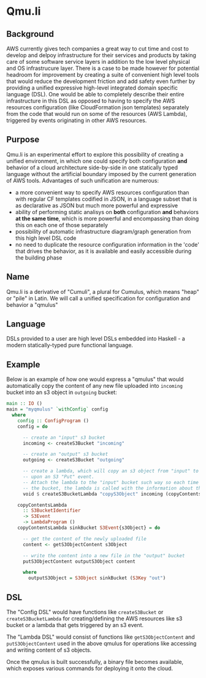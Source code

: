 Qmu.li
======


Background
----------

AWS currently gives tech companies a great way to cut time and cost to develop and delpoy infrastructure for their services and products by taking care of some software service layers in addition to the low level 
physical and OS infrastrucure layer. There is a case to be made however for potential headroom for improvement by creating a suite of convenient high level tools that would reduce the development friction and add safety even further
by providing a unified expressive high-level integrated domain specific language (DSL). One would be able to completely describe their entire infrastructure in this DSL as opposed to having to specify the AWS resources 
configuration (like CloudFormation json templates) separately from the code that would run on some of the resources (AWS Lambda), triggered by events originating in other AWS resources.

Purpose
-------

Qmu.li is an experimental effort to explore this possibility of creating a unified environment, in which one could specify both configuration **and** behavior of a cloud architecture side-by-side in one statically typed language 
without the artificial boundary imposed by the current generation of AWS tools.
Advantages of such unification are numerous:
- a more convenient way to specify AWS resources configuration than with regular CF templates codified in JSON, in a language subset that is as declarative as JSON but much more powerful and expressive
- ability of performing static analisys on **both** configuration **and** behaviors **at the same time**, which is more powerful and encompassing than doing this on each one of those separately
- possibility of automatic infrastructure diagram/graph generation from this high level DSL code
- no need to duplicate the resource configuration information in the 'code' that drives the behavior, as it is available and easily accessible during the building phase

Name
----

Qmu.li is a derivative of "Cumuli", a plural for Cumulus, which means "heap" or "pile" in Latin. We will call a unified specification for configuration and behavior a "qmulus"

Language
--------

DSLs provided to a user are high level DSLs embedded into Haskell - a modern statically-typed pure functional language.


Example
-------

Below is an example of how one would express a "qmulus" that would automatically copy the content of any new file uploaded into `incoming` bucket into an s3 object in `outgoing` bucket:

```haskell
main :: IO ()
main = "myqmulus" `withConfig` config
  where
    config :: ConfigProgram ()
    config = do

      -- create an "input" s3 bucket
      incoming <- createS3Bucket "incoming"

      -- create an "output" s3 bucket
      outgoing <- createS3Bucket "outgoing"

      -- create a lambda, which will copy an s3 object from "input" to "output" buckets
      -- upon an S3 "Put" event.
      -- Attach the lambda to the "input" bucket such way so each time a file is uploaded to
      -- the bucket, the lambda is called with the information about the newly uploaded file.
      void $ createS3BucketLambda "copyS3Object" incoming (copyContentsLambda outgoing)

    copyContentsLambda
      :: S3BucketIdentifier
      -> S3Event
      -> LambdaProgram ()
    copyContentsLambda sinkBucket S3Event{s3Object} = do

      -- get the content of the newly uploaded file
      content <- getS3ObjectContent s3Object

      -- write the content into a new file in the "output" bucket
      putS3ObjectContent outputS3Object content

      where
        outputS3Object = S3Object sinkBucket (S3Key "out")
```

DSL
---

The "Config DSL" would have functions like `createS3Bucket` or `createS3BucketLambda` for creating/defining the AWS resources like s3 bucket or a lambda that gets triggered by an s3 event.

The "Lambda DSL" would consist of functions like `getS3ObjectContent` and `putS3ObjectContent` used in the above qmulus for operations like accessing and writing content of s3 objects.

Once the qmulus is built successfully, a binary file becomes available, which exposes various commands for deploying it onto the cloud.

